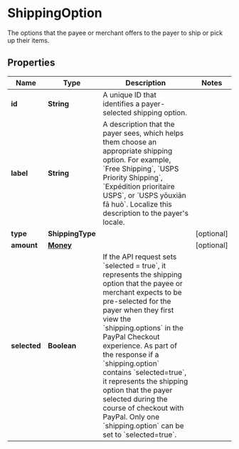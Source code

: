 

# ShippingOption

The options that the payee or merchant offers to the payer to ship or pick up their items.

## Properties

| Name | Type | Description | Notes |
|------------ | ------------- | ------------- | -------------|
|**id** | **String** | A unique ID that identifies a payer-selected shipping option. |  |
|**label** | **String** | A description that the payer sees, which helps them choose an appropriate shipping option. For example, &#x60;Free Shipping&#x60;, &#x60;USPS Priority Shipping&#x60;, &#x60;Expédition prioritaire USPS&#x60;, or &#x60;USPS yōuxiān fā huò&#x60;. Localize this description to the payer&#39;s locale. |  |
|**type** | **ShippingType** |  |  [optional] |
|**amount** | [**Money**](Money.md) |  |  [optional] |
|**selected** | **Boolean** | If the API request sets &#x60;selected &#x3D; true&#x60;, it represents the shipping option that the payee or merchant expects to be pre-selected for the payer when they first view the &#x60;shipping.options&#x60; in the PayPal Checkout experience. As part of the response if a &#x60;shipping.option&#x60; contains &#x60;selected&#x3D;true&#x60;, it represents the shipping option that the payer selected during the course of checkout with PayPal. Only one &#x60;shipping.option&#x60; can be set to &#x60;selected&#x3D;true&#x60;. |  |



